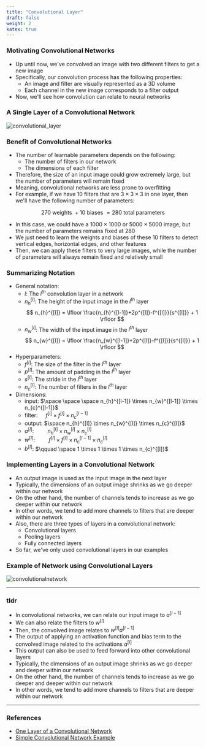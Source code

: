 ```yaml
---
title: "Convolutional Layer"
draft: false
weight: 2
katex: true
---
```


### Motivating Convolutional Networks
- Up until now, we've convolved an image with two different filters to get a new image
- Specifically, our convolution process has the following properties:
	- An image and filter are visually represented as a 3D volume
	- Each channel in the new image corresponds to a filter output
- Now, we'll see how convolution can relate to neural networks

### A Single Layer of a Convolutional Network

![convolutional_layer](/img/convolutional_layer.svg)

### Benefit of Convolutional Networks
- The number of learnable parameters depends on the following:
	- The number of filters in our network
	- The dimensions of each filter
- Therefore, the size of an input image could grow extremely large, but the number of parameters will remain fixed
- Meaning, convolutional networks are less prone to overfitting
- For example, if we have $10$ filters that are $3 \times 3 \times 3$ in one layer, then we'll have the following number of parameters:

$$ 270 \text{ weights } + 10 \text{ biases } = 280 \text{ total parameters} $$

- In this case, we could have a $1000 \times 1000$ or $5000 \times 5000$ image, but the number of parameters remains fixed at $280$
- We just need to learn the weights and biases of these $10$ filters to detect vertical edges, horizontal edges, and other features
- Then, we can apply these filters to very large images, while the number of parameters will always remain fixed and relatively small

### Summarizing Notation
- General notation:
	- $l$: The $l^{th}$ convolution layer in a network
	- $n_{h}^{[l]}$: The height of the input image in the $l^{th}$ layer
	$$ n_{h}^{[l]} = \lfloor \frac{n_{h}^{[l-1]}+2p^{[l]}-f^{[l]}}{s^{[l]}} + 1 \rfloor $$
	- $n_{w}^{[l]}$: The width of the input image in the $l^{th}$ layer
	$$ n_{w}^{[l]} = \lfloor \frac{n_{w}^{[l-1]}+2p^{[l]}-f^{[l]}}{s^{[l]}} + 1 \rfloor $$
- Hyperparameters:
	- $f^{[l]}$: The size of the filter in the $l^{th}$ layer
	- $p^{[l]}$: The amount of padding in the $l^{th}$ layer
	- $s^{[l]}$: The stride in the $l^{th}$ layer
	- $n_{c}^{[l]}$: The number of filters in the $l^{th}$ layer
- Dimensions:
	- $\text{input}$: $\space \space \space n_{h}^{[l-1]} \times n_{w}^{[l-1]} \times n_{c}^{[l-1]}$
	- $\text{filter}$: $\quad f^{[l]} \times f^{[l]} \times n_{c}^{[l-1]}$
	- $\text{output}$: $\space n_{h}^{[l]} \times n_{w}^{[l]} \times n_{c}^{[l]}$
	- $a^{[l]}$: $\qquad n_{h}^{[l]} \times n_{w}^{[l]} \times n_{c}^{[l]}$
	- $w^{[l]}$: $\qquad f^{[l]} \times f^{[l]} \times n_{c}^{[l-1]} \times n_{c}^{[l]}$
	- $b^{[l]}$: $\qquad \space 1 \times 1 \times 1 \times n_{c}^{[l]}$

### Implementing Layers in a Convolutional Network
- An output image is used as the input image in the next layer
- Typically, the dimensions of an output image shrinks as we go deeper within our network
- On the other hand, the number of channels tends to increase as we go deeper within our network
- In other words, we tend to add more channels to filters that are deeper within our network
- Also, there are three types of layers in a convolutional network:
	- Convolutional layers
	- Pooling layers
	- Fully connected layers
- So far, we've only used convolutional layers in our examples

### Example of Network using Convolutional Layers

![convolutionalnetwork](/img/convnet.svg)

---

### tldr
- In convolutional networks, we can relate our input image to $a^{[l-1]}$
- We can also relate the filters to $w^{[l]}$
- Then, the convolved image relates to $w^{[l]}a^{[l-1]}$
- The output of applying an activation function and bias term to the convolved image related to the activations $a^{[l]}$
- This output can also be used to feed forward into other convolutional layers
- Typically, the dimensions of an output image shrinks as we go deeper and deeper within our network
- On the other hand, the number of channels tends to increase as we go deeper and deeper within our network
- In other words, we tend to add more channels to filters that are deeper within our network

---

### References
- [One Layer of a Convolutional Network](https://www.youtube.com/watch?v=jPOAS7uCODQ&list=PLkDaE6sCZn6Gl29AoE31iwdVwSG-KnDzF&index=7)
- [Simple Convolutional Network Example](https://www.youtube.com/watch?v=3PyJA9AfwSk&list=PLkDaE6sCZn6Gl29AoE31iwdVwSG-KnDzF&index=8)
